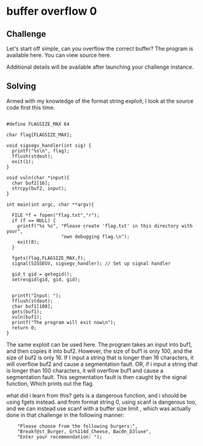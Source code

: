 # buffer overflow 0

## Challenge

Let's start off simple, can you overflow the correct buffer? The program is available here. You can view source here.

Additional details will be available after launching your challenge instance.

## Solving

Armed with my knowledge of the format string exploit, I look at the source code first this time.

```

#define FLAGSIZE_MAX 64

char flag[FLAGSIZE_MAX];

void sigsegv_handler(int sig) {
  printf("%s\n", flag);
  fflush(stdout);
  exit(1);
}

void vuln(char *input){
  char buf2[16];
  strcpy(buf2, input);
}

int main(int argc, char **argv){

  FILE *f = fopen("flag.txt","r");
  if (f == NULL) {
    printf("%s %s", "Please create 'flag.txt' in this directory with your",
                    "own debugging flag.\n");
    exit(0);
  }

  fgets(flag,FLAGSIZE_MAX,f);
  signal(SIGSEGV, sigsegv_handler); // Set up signal handler

  gid_t gid = getegid();
  setresgid(gid, gid, gid);


  printf("Input: ");
  fflush(stdout);
  char buf1[100];
  gets(buf1);
  vuln(buf1);
  printf("The program will exit now\n");
  return 0;
}
```

The same exploit can be used here. The program takes an input into buf1, and then copies it into buf2. However, the size of buf1 is only 100, and the size of buf2 is only 16. If I input a string that is longer than 16 characters, it will overflow buf2 and cause a segmentation fault. OR, if i input a string that is longer than 100 characters, it will overflow buf1 and cause a segmentation fault. This segmentation fault is then caught by the signal function, Which prints out the flag.

what did i learn from this? gets is a dangerous function, and i should be using fgets instead. and from format string 0, using scanf is dangerous too, and we can instead use scanf with a buffer size limit , which was actually done in that challenge in the following manner:

```
    "Please choose from the following burgers:",
    "Breakf@st_Burger, Gr%114d_Cheese, Bac0n_D3luxe",
    "Enter your recommendation: ");
```

